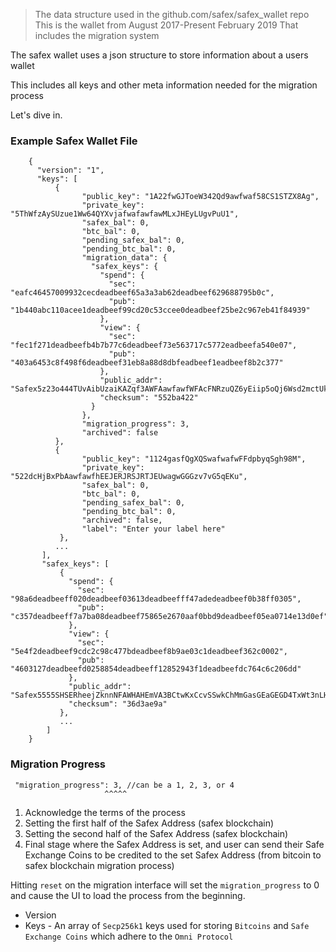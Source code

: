 > The data structure used in the github.com/safex/safex_wallet repo
> This is the wallet from August 2017-Present February 2019 
> That includes the migration system

The safex wallet uses a json structure to store information about a users wallet

This includes all keys and other meta information needed for the migration process

Let's dive in.

### Example Safex Wallet File

```
    {
      "version": "1",
      "keys": [
          {
                "public_key": "1A22fwGJToeW342Qd9awfwaf58CS1STZX8Ag",
                "private_key": "5ThWfzAySUzue1Ww64QYXvjafwafawfawMLxJHEyLUgvPuU1",
                "safex_bal": 0,
                "btc_bal": 0,
                "pending_safex_bal": 0,
                "pending_btc_bal": 0,
                "migration_data": {
                  "safex_keys": {
                    "spend": {
                      "sec": "eafc46457009932cecdeadbeef65a3a3ab62deadbeef629688795b0c",
                      "pub": "1b440abc110acee1deadbeef99cd20c53ccee0deadbeef25be2c967eb41f84939"
                    },
                    "view": {
                      "sec": "fec1f271deadbeefb4b7b77c6deadbeef73e563717c5772eadbeefa540e07",
                      "pub": "403a6453c8f498f6deadbeef31eb8a88d8dbfeadbeef1eadbeef8b2c377"
                    },
                    "public_addr": "Safex5z23o444TUvAibUzaiKAZqf3AWFAawfawfWFAcFNRzuQZ6yEiip5oQj6Wsd2mctUkQ7vSrErgn6f1b",
                    "checksum": "552ba422"
                  }
                },
                "migration_progress": 3,
                "archived": false
          },
          {
                "public_key": "1124gasfQgXQSwafwafwFFdpbyqSgh98M",
                "private_key": "522dcHjBxPbAawfawfhEEJERJRSJRTJEUwagwGGGzv7vG5qEKu",
                "safex_bal": 0,
                "btc_bal": 0,
                "pending_safex_bal": 0,
                "pending_btc_bal": 0,
                "archived": false,
                "label": "Enter your label here"
           },
          ...
       ],
       "safex_keys": [
           {
             "spend": {
               "sec": "98a6deadbeeff020deadbeef03613deadbeefff47adedeadbeef0b38ff0305",
               "pub": "c357deadbeeff7a7ba08deadbeef75865e2670aaf0bbd9deadbeef05ea0714e13d0ef"
             },
             "view": {
               "sec": "5e4f2deadbeef9cdc2c98c477bdeadbeef8b9ae03c1deadbeef362c0002",
               "pub": "4603127deadbeefd0258854deadbeeff12852943f1deadbeefdc764c6c206dd"
             },
             "public_addr": "Safex5555SHSERheejZknnNFAWHAHEmVA3BCtwKxCcvSSwkChMmGasGEaGEGD4TxWt3nLHEHSEHSEHzgRmew2nHrf89zW5Lgm3f",
             "checksum": "36d3ae9a"
           },
           ...
        ]
    }
```


### Migration Progress 

     "migration_progress": 3, //can be a 1, 2, 3, or 4
                         ^^^^^

1. Acknowledge the terms of the process
2. Setting the first half of the Safex Address (safex blockchain)
3. Setting the second half of the Safex Address (safex blockchain)
4. Final stage where the Safex Address is set, and user can send their Safe Exchange Coins to be credited to the set 
Safex Address (from bitcoin to safex blockchain migration process)

Hitting `reset` on the migration interface will set the `migration_progress` to 0 and cause the UI to load
the process from the beginning.


* Version
* Keys - An array of `Secp256k1` keys used for storing `Bitcoins` and `Safe Exchange Coins` which 
adhere to the `Omni Protocol`